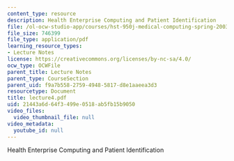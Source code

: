```yaml
---
content_type: resource
description: Health Enterprise Computing and Patient Identification
file: /ol-ocw-studio-app/courses/hst-950j-medical-computing-spring-2003/21443a6d64f3499e0518ab5fb15b9050_lecture4.pdf
file_size: 746399
file_type: application/pdf
learning_resource_types:
- Lecture Notes
license: https://creativecommons.org/licenses/by-nc-sa/4.0/
ocw_type: OCWFile
parent_title: Lecture Notes
parent_type: CourseSection
parent_uid: f9a7b558-2759-4948-5817-d8e1aaeea3d3
resourcetype: Document
title: lecture4.pdf
uid: 21443a6d-64f3-499e-0518-ab5fb15b9050
video_files:
  video_thumbnail_file: null
video_metadata:
  youtube_id: null
---
```

Health Enterprise Computing and Patient Identification